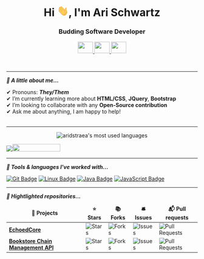 <h1 align="center">Hi <img src="https://raw.githubusercontent.com/ABSphreak/ABSphreak/master/gifs/Hi.gif" width="30px">, I'm Ari Schwartz</h1>
<h3 align="center">Budding Software Developer</h3>

<p align="center">

  <a href="https://www.linkedin.com/in/ciara-schwartz"> 
    <img src="https://simpleicons.org/icons/linkedin.svg" alt="" height="30" width="40" />
  </a>
  <a href="https://www.twitter.com/aridstraea"> 
    <img src="https://simpleicons.org/icons/x.svg" alt="" height="30" width="40" />
  </a>
  <a href="mailto:cschwartz320@gmail.com">
    <img src="https://simpleicons.org/icons/gmail.svg" alt="" height="30" width="40" />
  </a>

</p>

<p align="center">
  <em>
    
  </em> 
  <br>
</p>

<hr>
<em><strong>📌 A little about me...</strong></em> <br>

✔ Pronouns: ***They/Them*** <br>
✔ I’m currently learning more about **HTML/CSS**, **JQuery**, **Bootstrap** <br>
✔ I’m looking to collaborate with any **Open-Source contribution**<br>
✔ Ask me about anything, I am happy to help!<br><br>

<hr>
<p align="center"><img src="https://github-readme-stats.vercel.app/api/top-langs?username=aristraea&show_icons=true&count_private=true&locale=en&theme=merko" alt="aridstraea's most used languages" /></p>
<p><img src="https://github-readme-stats.vercel.app/api?username=aristraea&show_icons=true&count_private=true&theme=merko"width="50%"/><img src="https://github-readme-streak-stats.herokuapp.com?user=aristraea&theme=merko" width="50%" height="10.0%"/></p>
<hr>

<em><strong>🧰 Tools & languages I've worked with...</strong></em> <br>

[![Git Badge](https://img.shields.io/badge/-Git-black?style=flat&logo=Git&logoColor=white)]()
[![Linux Badge](https://img.shields.io/badge/-Linux-black?style=flat&logo=Linux&logoColor=white)]()
[![Java Badge](https://img.shields.io/badge/-Java-black?style=flat&logo=Oracle&logoColor=white)]()
[![JavaScript Badge](https://img.shields.io/badge/-JavaScript-black?style=flat&logo=JavaScript&logoColor=white)]()

<hr>
<em><strong>🔭 Hightlighted repositories...</strong></em> <br>

<table width="100%">
  <thead align="center">
    <tr border: none;>
      <td><b>🎁 Projects</b></td>
      <td><b>⭐ Stars</b></td>
      <td><b>📚 Forks</b></td>
      <td><b>🛎 Issues</b></td>
      <td><b>📬 Pull requests</b></td>
    </tr>
  </thead>
  <tbody>
    <tr></tr>
      <td><a href="https://github.com/aristraea/echoedcore"><b>EchoedCore</b></a></td>
      <td><img alt="Stars" src="https://img.shields.io/github/stars/aristraea/airdcore?style=flat-square&labelColor=343b41"/></td>
      <td><img alt="Forks" src="https://img.shields.io/github/forks/aristraea/airdcore?style=flat-square&labelColor=343b41"/></td>
      <td><img alt="Issues" src="https://img.shields.io/github/issues/aristraea/airdcore?style=flat-square&labelColor=343b41"/></td>
      <td><img alt="Pull Requests" src="https://img.shields.io/github/issues-pr/aristraea/airdcore?style=flat-square&labelColor=343b41"/></td>
    </tr>
    <tr>
      <td><a href="https://github.com/aristraea/Bookstore-Chain-Management"><b>Bookstore Chain Management API</b></a></td>
      <td><img alt="Stars" src="https://img.shields.io/github/stars/aristraea/Bookstore-Chain-Management?style=flat-square&labelColor=343b41"/></td>
      <td><img alt="Forks" src="https://img.shields.io/github/forks/aristraea/Bookstore-Chain-Management?style=flat-square&labelColor=343b41"/></td>
      <td><img alt="Issues" src="https://img.shields.io/github/issues/aristraea/Bookstore-Chain-Management?style=flat-square&labelColor=343b41"/></td>
      <td><img alt="Pull Requests" src="https://img.shields.io/github/issues-pr/aristraea/Bookstore-Chain-Management?style=flat-square&labelColor=343b41"/></td>
    </tr>
  </tbody>
</table>
